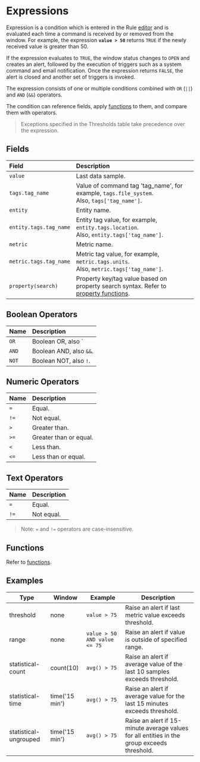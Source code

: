 # Expressions

Expression is a condition which is entered in the Rule [editor](editor.md) and is evaluated each time a command is
received by or removed from the window. For example, the expression **`value > 50`** returns `TRUE` if the newly received value is greater than 50.

If the expression evaluates to `TRUE`, the window status changes to `OPEN` and creates an alert, followed by
the execution of triggers such as a system command and email notification. Once
the expression returns `FALSE`, the alert is closed and another set of
triggers is invoked.

The expression consists of one or multiple conditions combined with `OR` (`||`) and `AND` (`&&`) operators.

The condition can reference fields, apply [functions](functions.md) to them, and compare them with operators.

> Exceptions specified in the Thresholds table take precedence over the expression.

## Fields

| **Field** | **Description** |
| :--- | :--- |
| `value` | Last data sample. |
| `tags.tag_name` | Value of command tag 'tag_name', for example, `tags.file_system`. <br>Also, `tags['tag_name']`.|
| `entity` | Entity name. |
| `entity.tags.tag_name` | Entity tag value, for example, `entity.tags.location`. <br>Also, `entity.tags['tag_name']`. |
| `metric` | Metric name. |
| `metric.tags.tag_name` | Metric tag value, for example, `metric.tags.units`. <br>Also, `metric.tags['tag_name']`. |
| `property(search)` | Property key/tag value based on property search syntax. Refer to [property functions](functions.md#property-functions). |

## Boolean Operators

| **Name** | **Description** |
| :--- | :--- |
| `OR` | Boolean OR, also `||`. |
| `AND` | Boolean AND, also `&&`. |
| `NOT` | Boolean NOT, also `!`. |

## Numeric Operators

| **Name** | **Description** |
| :--- | :--- |
| `=` | Equal.
| `!=` | Not equal.
| `>` | Greater than.
| `>=` | Greater than or equal.
| `<` | Less than.
| `<=` | Less than or equal.

## Text Operators

| **Name** | **Description** |
| :--- | :--- |
| `=` | Equal. |
| `!=` | Not equal. |

> Note: `=` and `!=` operators are case-insensitive.

## Functions

Refer to [functions](functions.md).

## Examples

| **Type** | **Window** | **Example** | **Description** |
| --- | --- | --- | --- |
| threshold | none | `value > 75` | Raise an alert if last metric value exceeds threshold. |
| range | none | `value > 50 AND value <= 75` | Raise an alert if value is outside of specified range. |
| statistical-count | count(10) | `avg() > 75` | Raise an alert if average value of the last 10 samples exceeds threshold. |
| statistical-time | time('15 min') | `avg() > 75` | Raise an alert if average value for the last 15 minutes exceeds threshold. |
| statistical-ungrouped | time('15 min') | `avg() > 75` | Raise an alert if 15-minute average values for all entities in the group exceeds threshold. |
